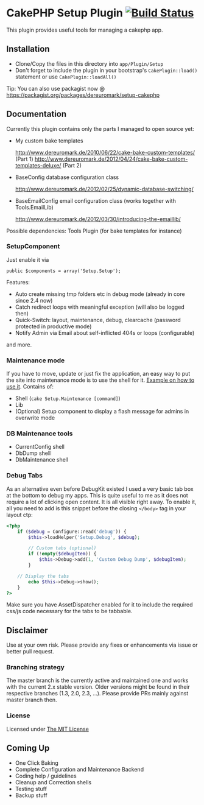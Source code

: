 # CakePHP Setup Plugin [![Build Status](https://api.travis-ci.org/dereuromark/cakephp-setup.png)](https://travis-ci.org/dereuromark/cakephp-setup)

This plugin provides useful tools for managing a cakephp app.


## Installation

* Clone/Copy the files in this directory into `app/Plugin/Setup`
* Don't forget to include the plugin in your bootstrap's `CakePlugin::load()` statement or use `CakePlugin::loadAll()`

Tip: You can also use packagist now @ https://packagist.org/packages/dereuromark/setup-cakephp


## Documentation

Currently this plugin contains only the parts I managed to open source yet:

*	My custom bake templates

	http://www.dereuromark.de/2010/06/22/cake-bake-custom-templates/ (Part 1)
	http://www.dereuromark.de/2012/04/24/cake-bake-custom-templates-deluxe/ (Part 2)

*	BaseConfig database configuration class

	http://www.dereuromark.de/2012/02/25/dynamic-database-switching/

* BaseEmailConfig email configuration class (works together with Tools.EmailLib)

	http://www.dereuromark.de/2012/03/30/introducing-the-emaillib/

Possible dependencies: Tools Plugin (for bake templates for instance)

### SetupComponent

Just enable it via

    public $components = array('Setup.Setup');

Features:

* Auto create missing tmp folders etc in debug mode (already in core since 2.4 now)
* Catch redirect loops with meaningful exception (will also be logged then)
* Quick-Switch: layout, maintenance, debug, clearcache (password protected in productive mode)
* Notify Admin via Email about self-inflicted 404s or loops (configurable)

and more.

### Maintenance mode

If you have to move, update or just fix the application, an easy way to put the site into maintenance mode
is to use the shell for it. [Example on how to use it](http://www.dereuromark.de/2013/09/29/moving-a-cakephp-app/).
Contains of:

* Shell (`cake Setup.Maintenance [command]`)
* Lib
* (Optional) Setup component to display a flash message for admins in overwrite mode

### DB Maintenance tools

* CurrentConfig shell
* DbDump shell
* DbMaintenance shell

### Debug Tabs
As an alternative even before DebugKit existed I used a very basic tab box at the bottom to debug my apps.
This is quite useful to me as it does not require a lot of clicking open content. It is all visible right away.
To enable it, all you need to add is this snippet before the closing `</body>` tag in your layout ctp:
```php
<?php
	if ($debug = Configure::read('debug')) {
		$this->loadHelper('Setup.Debug', $debug);

		// Custom tabs (optional)
		if (!empty($debugItem)) {
			$this->Debug->add(1, 'Custom Debug Dump', $debugItem);
		}

  	// Display the tabs
		echo $this->Debug->show();
	}
?>
```

Make sure you have AssetDispatcher enabled for it to include the required css/js code necessary for the tabs
to be tabbable.

## Disclaimer
Use at your own risk. Please provide any fixes or enhancements via issue or better pull request.

### Branching strategy
The master branch is the currently active and maintained one and works with the current 2.x stable version.
Older versions might be found in their respective branches (1.3, 2.0, 2.3, ...).
Please provide PRs mainly against master branch then.

### License
Licensed under [The MIT License](http://www.opensource.org/licenses/mit-license.php)

## Coming Up

* One Click Baking
* Complete Configuration and Maintenance Backend
* Coding help / guidelines
* Cleanup and Correction shells
* Testing stuff
* Backup stuff